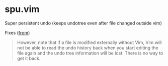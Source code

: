 # spu.vim
Super persistent undo (keeps undotree even after file changed outside vim)

Fixes ([from](https://stackoverflow.com/a/16975959/2577465))
> However, note that if a file is modified externally without Vim, Vim will not be able to read the undo history back when you start editing the file again and the undo tree information will be lost. There is no way to get it back.

